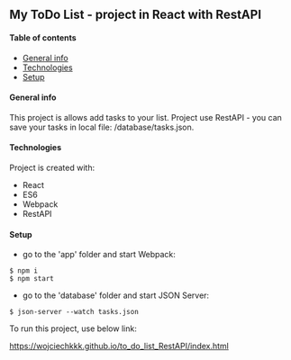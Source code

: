 ## My ToDo List - project in React with RestAPI
#### Table of contents
* [General info](#general-info)
* [Technologies](#technologies)
* [Setup](#setup)

#### General info
This project is allows add tasks to your list.
Project use RestAPI - you can save your tasks in local file: /database/tasks.json.
	
#### Technologies
Project is created with:
* React
* ES6
* Webpack
* RestAPI
	
#### Setup

- go to the 'app' folder and start Webpack:
```
$ npm i
$ npm start
```
- go to the 'database' folder and start JSON Server:
```
$ json-server --watch tasks.json

```
To run this project, use below link:

https://wojciechkkk.github.io/to_do_list_RestAPI/index.html

